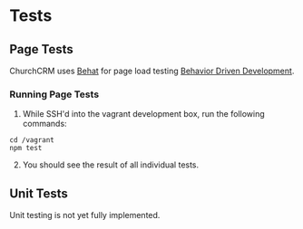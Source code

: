 # Tests

## Page Tests
ChurchCRM uses [Behat](http://behat.org/en/latest/quick_start.html) for page load testing [Behavior Driven Development](https://en.wikipedia.org/wiki/Behavior-driven_development).

### Running Page Tests

1.  While SSH'd into the vagrant development box, run the following commands:
```
cd /vagrant
npm test
```
2. You should see the result of all individual tests.

## Unit Tests
Unit testing is not yet fully implemented.